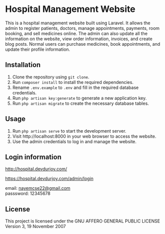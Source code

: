 # Hospital Management Website

This is a hospital management website built using Laravel. It allows the admin to register patients, doctors, manage appointments, payments, room booking, and sell medicines online. The admin can also update all the information on the website, view order information, invoices, and create blog posts. Normal users can purchase medicines, book appointments, and update their profile information.

## Installation

1. Clone the repository using `git clone`.
2. Run `composer install` to install the required dependencies.
3. Rename `.env.example` to `.env` and fill in the required database credentials.
4. Run `php artisan key:generate` to generate a new application key.
5. Run `php artisan migrate` to create the necessary database tables.

## Usage

1. Run `php artisan serve` to start the development server.
2. Visit http://localhost:8000 in your web browser to access the website.
3. Use the admin credentials to log in and manage the website.

## Login information
http://hospital.devdurjoy.com/

https://hospital.devdurjoy.com/admin/login

email: nayemcse22@gmail.com <br>
passsword: 12345678

## License

This project is licensed under the GNU AFFERO GENERAL PUBLIC LICENSE
                       Version 3, 19 November 2007
